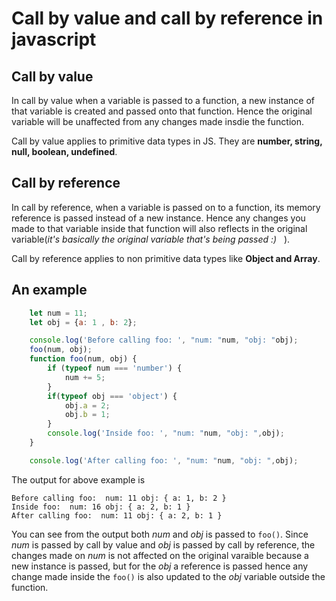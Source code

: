 # Call by value and call by reference in javascript

## Call by value

In call by value when a variable is passed to a function, a new instance of that variable is created and passed onto that function. Hence the original variable will be unaffected from any changes made insdie the function.

Call by value applies to primitive data types in JS. They are **number, string, null, boolean, undefined**.

## Call by reference

In call by reference, when a variable is passed on to a function, its memory reference is passed instead of a new instance. Hence any changes you made to that variable inside that function will also reflects in the original variable(*it's basically the original variable that's being passed :)* &nbsp; ).

Call by reference applies to non primitive data types like **Object and Array**.

## An example

```js
    let num = 11;
    let obj = {a: 1 , b: 2};

    console.log('Before calling foo: ', "num: "num, "obj: "obj);
    foo(num, obj);    
    function foo(num, obj) {
        if (typeof num === 'number') {
            num += 5;
        }
        if(typeof obj === 'object') {
            obj.a = 2;
            obj.b = 1;
        }
        console.log('Inside foo: ', "num: "num, "obj: ",obj);
    }

    console.log('After calling foo: ', "num: "num, "obj: ",obj);
```

The output for above example is

```
Before calling foo:  num: 11 obj: { a: 1, b: 2 }
Inside foo:  num: 16 obj: { a: 2, b: 1 }
After calling foo:  num: 11 obj: { a: 2, b: 1 }
```

You can see from the output both *num* and *obj* is passed to `foo()`. Since *num* is passed by call by value and *obj* is passed by call by reference, the changes made on *num* is not affected on the original varaible because a new instance is passed, but for the *obj* a reference is passed hence any change made inside the `foo()` is also updated to the *obj* variable outside the function.
